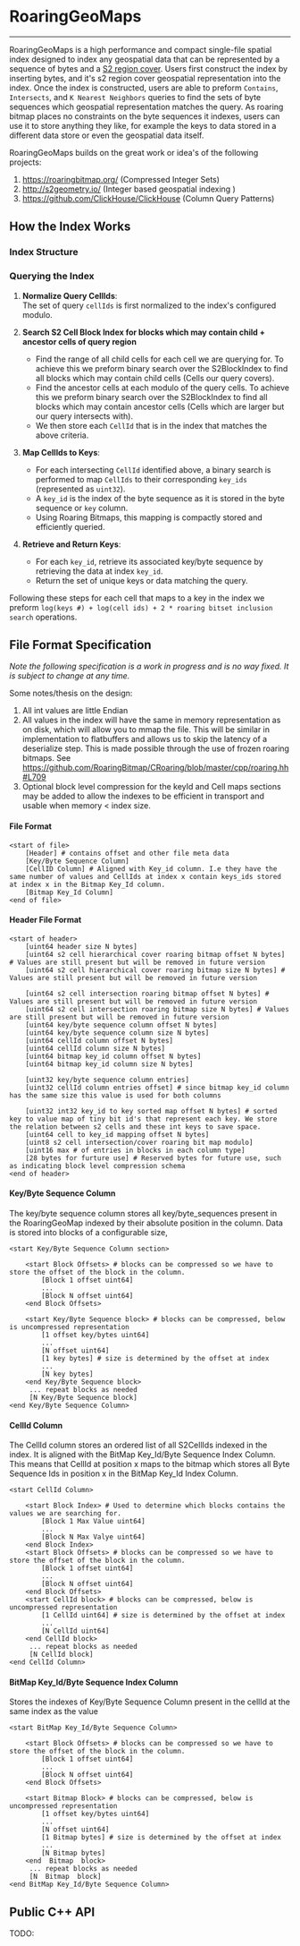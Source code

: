 # RoaringGeoMaps

---


RoaringGeoMaps is a high performance and compact single-file spatial index designed to index any geospatial data that can be 
represented by a sequence of bytes and a [S2 region cover](http://s2geometry.io/devguide/examples/coverings.html). Users 
first construct the index by inserting bytes, and it's s2 region cover geospatial representation into the index. Once the 
index is constructed, users are able to preform `Contains`, `Intersects`, and `K Nearest Neighbors` queries to find the 
sets of byte sequences which geospatial representation matches the query. As roaring bitmap places no constraints on the 
byte sequences it indexes, users can use it to store anything they like, for example the keys to data stored in a different 
data store or even the geospatial data itself.

RoaringGeoMaps builds on the great work or idea's of the following projects: 
1. https://roaringbitmap.org/ (Compressed Integer Sets)
2. http://s2geometry.io/ (Integer based geospatial indexing )
3. https://github.com/ClickHouse/ClickHouse (Column Query Patterns)


## How the Index Works

### Index Structure




    

### Querying the Index

1. **Normalize Query CellIds**:  
   The set of query `cellIds` is first normalized to the index's configured modulo.

2. **Search S2 Cell Block Index for blocks which may contain child + ancestor cells of query region**
   - Find the range of all child cells for each cell we are querying for. To achieve this we preform binary
     search over the S2BlockIndex to find all blocks which may contain child cells (Cells our query covers).
   - Find the ancestor cells at each modulo of the query cells.  To achieve this we preform binary
     search over the S2BlockIndex to find all blocks which may contain ancestor cells (Cells which are 
     larger but our query intersects with).
   - We then store each `CellId` that is in the index that matches the above criteria.  

3. **Map CellIds to Keys**:
    - For each intersecting `CellId` identified above, a binary search is performed to map `CellIds` to their corresponding `key_ids` (represented as `uint32`).
    - A `key_id` is the index of the byte sequence as it is stored in the byte sequence or `key` column. 
    - Using Roaring Bitmaps, this mapping is compactly stored and efficiently queried.

4. **Retrieve and Return Keys**:
    - For each `key_id`, retrieve its associated key/byte sequence by retrieving the data at index `key_id`. 
    - Return the set of unique keys or data matching the query.

Following these steps for each cell that maps to a key in the index we preform `log(keys #) + log(cell ids) + 2 * roaring bitset inclusion search` operations.

## File Format Specification 

*Note the following specification is a work in progress and is no way fixed. It is subject to change at any time.*

Some notes/thesis on the design: 
1. All int values are little Endian
2. All values in the index will have the same in memory representation as on disk, which will allow you to mmap the file.
   This will be similar in implementation to flatbuffers and allows us to skip the latency of a deserialize step. This
   is made possible through the use of frozen roaring bitmaps. See https://github.com/RoaringBitmap/CRoaring/blob/master/cpp/roaring.hh#L709
3. Optional block level compression for the keyId and Cell maps sections may be added to allow the indexes to be efficient 
   in transport and usable when memory < index size. 

#### File Format 

```
<start of file>
    [Header] # contains offset and other file meta data
    [Key/Byte Sequence Column]
    [CellID Column] # Aligned with Key_id column. I.e they have the same number of values and CellIds at index x contain keys_ids stored at index x in the Bitmap Key_Id column. 
    [Bitmap Key_Id Column]
<end of file>
```

#### Header File Format

```
<start of header>
    [uint64 header size N bytes]
    [uint64 s2 cell hierarchical cover roaring bitmap offset N bytes] # Values are still present but will be removed in future version
    [uint64 s2 cell hierarchical cover roaring bitmap size N bytes] # Values are still present but will be removed in future version

    [uint64 s2 cell intersection roaring bitmap offset N bytes] # Values are still present but will be removed in future version
    [uint64 s2 cell intersection roaring bitmap size N bytes] # Values are still present but will be removed in future version
    [uint64 key/byte sequence column offset N bytes]
    [uint64 key/byte sequence column size N bytes]
    [uint64 cellId column offset N bytes]
    [uint64 cellId column size N bytes]
    [uint64 bitmap key_id column offset N bytes]
    [uint64 bitmap key_id column size N bytes]
    
    [uint32 key/byte sequence column entries]
    [uint32 cellId column entries offset] # since bitmap key_id column has the same size this value is used for both columns
    
    [uint32 int32 key_id to key sorted map offset N bytes] # sorted key to value map of tiny bit id's that represent each key. We store the relation between s2 cells and these int keys to save space. 
    [uint64 cell to key_id mapping offset N bytes]
    [uint8 s2 cell intersection/cover roaring bit map modulo] 
    [uint16 max # of entries in blocks in each column type] 
    [28 bytes for furture use] # Reserved bytes for future use, such as indicating block level compression schema
<end of header>
```

#### Key/Byte Sequence Column

The key/byte sequence column stores all key/byte_sequences present in the RoaringGeoMap indexed by their absolute position
in the column. Data is stored into blocks of a configurable size, 

```
<start Key/Byte Sequence Column section>

    <start Block Offsets> # blocks can be compressed so we have to store the offset of the block in the column. 
        [Block 1 offset uint64] 
        ...
        [Block N offset uint64]
    <end Block Offsets>

    <start Key/Byte Sequence block> # blocks can be compressed, below is uncompressed representation
        [1 offset key/bytes uint64] 
        ...
        [N offset uint64]
        [1 key bytes] # size is determined by the offset at index
        ...
        [N key bytes] 
    <end Key/Byte Sequence block>
     ... repeat blocks as needed
     [N Key/Byte Sequence block]
<end Key/Byte Sequence Column>
```

#### CellId Column

The CellId column stores an ordered list of all S2CellIds indexed in the index. It is aligned with the BitMap Key_Id/Byte 
Sequence Index Column. This means that CellId at position x maps to the bitmap which stores all Byte Sequence Ids in position
x in the BitMap Key_Id Index Column. 

```
<start CellId Column>
    
    <start Block Index> # Used to determine which blocks contains the values we are searching for. 
        [Block 1 Max Value uint64] 
        ...
        [Block N Max Valye uint64]
    <end Block Index>
    <start Block Offsets> # blocks can be compressed so we have to store the offset of the block in the column. 
        [Block 1 offset uint64] 
        ...
        [Block N offset uint64]
    <end Block Offsets>
    <start CellId block> # blocks can be compressed, below is uncompressed representation
        [1 CellId uint64] # size is determined by the offset at index
        ...
        [N CellId uint64] 
    <end CellId block>
     ... repeat blocks as needed
     [N CellId block]
<end CellId Column>
```

#### BitMap Key_Id/Byte Sequence Index Column

Stores the indexes of Key/Byte Sequence Column present in the cellId at the same index as the value

```
<start BitMap Key_Id/Byte Sequence Column>

    <start Block Offsets> # blocks can be compressed so we have to store the offset of the block in the column. 
        [Block 1 offset uint64] 
        ...
        [Block N offset uint64]
    <end Block Offsets>

    <start Bitmap Block> # blocks can be compressed, below is uncompressed representation
        [1 offset key/bytes uint64] 
        ...
        [N offset uint64]
        [1 Bitmap bytes] # size is determined by the offset at index
        ...
        [N Bitmap bytes] 
    <end  Bitmap  block>
     ... repeat blocks as needed
     [N  Bitmap  block]
<end BitMap Key_Id/Byte Sequence Column>
```

## Public C++ API 

TODO: 




